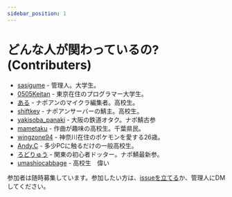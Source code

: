 ```yaml
---
sidebar_position: 1
---
```


# どんな人が関わっているの? (Contributers)

* [sasigume](/docs/people/sasigume) - 管理人。大学生。
* [0505Keitan](/docs/people/0505Keitan) - 東京在住のプログラマー大学生。
* [ある](/docs/people/aru) - ナポアンのマイクラ編集者。高校生。
* [shiftkey](/docs/people/shiftkey) - ナポアンサーバーの鯖主。高校生。
* [yakisoba_panaki](/docs/people/yakisoba_panaki) - 大阪の鉄道オタク。ナポ鯖古参
* [mametaku](/docs/people/mametaku) - 作曲が趣味の高校生。千葉県民。
* [wingzone94](/docs/people/wingzone94) - 神奈川在住のポケモンを愛する26歳。
* [Andy.C](/docs/people/p____andy) - 多少PCに触るだけの一般高校生。
* [ろどりゅう](/docs/people/lordryu) - 関東の初心者ドッター。ナポ鯖最新参。
* [umashiocabbage](/docs/people/umashiocabbage) - 高校生　偉い

参加者は随時募集しています。参加したい方は、[issueを立てる](https://github.com/imaicu/markdown-gaming/issues)か、管理人にDMしてください。
